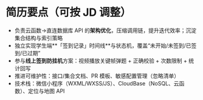 # 简历要点（可按 JD 调整）

- 负责云函数→直连数据库 API 的**架构优化**，压缩调用链，提升迭代效率；沉淀集合结构与索引策略
- 独立实现学生端**「签到记录」时间线**与状态机，覆盖“未开始/未签到/已签到/已过期”
- 参与**线上签到防挂机**方案：视频播放关键帧弹题 + 正确校验 + 次数限制 + 统计回写
- 推进可维护性：接口/集合文档、PR 模板、敏感配置管理（忽略清单）
- 技术栈：微信小程序（WXML/WXSS/JS）、CloudBase（NoSQL、云函数）、定位与地图 API
